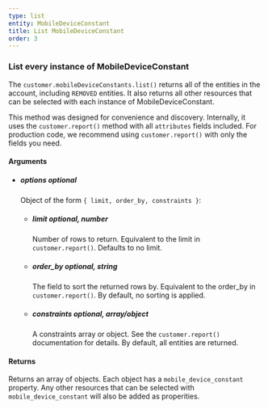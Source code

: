 ```yaml
---
type: list
entity: MobileDeviceConstant 
title: List MobileDeviceConstant 
order: 3
---
```


### List every instance of MobileDeviceConstant 


The `customer.mobileDeviceConstants.list()` returns all of the entities in the account, including `REMOVED` entities. It also returns all other resources that can be selected with each instance of MobileDeviceConstant.

This method was designed for convenience and discovery. Internally, it uses the `customer.report()` method with all `attributes` fields included. For production code, we recommend using `customer.report()` with only the fields you need.


#### Arguments

- ##### options *optional*
    Object of the form `{ limit, order_by, constraints }`:
    - ##### limit *optional, number*
        Number of rows to return. Equivalent to the limit in `customer.report()`. Defaults to no limit.
    - ##### order_by *optional, string*
        The field to sort the returned rows by. Equivalent to the order_by in `customer.report()`. By default, no sorting is applied.
    - ##### constraints *optional, array/object*
        A constraints array or object. See the `customer.report()` documentation for details. By default, all entities are returned.


#### Returns

Returns an array of objects.
Each object has a `mobile_device_constant` property. Any other resources that can be selected with `mobile_device_constant` will also be added as properities.
